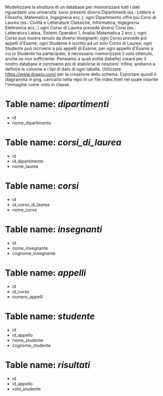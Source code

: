 

Modellizzare la struttura di un database per memorizzare tutti i dati riguardanti una università:
sono presenti diversi Dipartimenti (es.: Lettere e Filosofia, Matematica, Ingegneria ecc.);
ogni Dipartimento offre più Corsi di Laurea (es.: Civiltà e Letterature Classiche, Informatica, Ingegneria Elettronica ecc..)
ogni Corso di Laurea prevede diversi Corsi (es.: Letteratura Latina, Sistemi Operativi 1, Analisi Matematica 2 ecc.);
ogni Corso può essere tenuto da diversi Insegnanti;
ogni Corso prevede più appelli d'Esame;
ogni Studente è iscritto ad un solo Corso di Laurea;
ogni Studente può iscriversi a più appelli di Esame;
per ogni appello d'Esame a cui lo Studente ha partecipato, è necessario memorizzare il voto ottenuto, anche se non sufficiente. Pensiamo a quali entità (tabelle) creare per il nostro database e cerchiamo poi di stabilirne le relazioni. Infine, andiamo a definire le colonne e i tipi di dato di ogni tabella.
Utilizzare https://www.drawio.com/ per la creazione dello schema.
Esportare quindi il diagramma in png, caricarlo nella repo in un file index.html  nel quale inserite l'immagine come visto in classe.


# Table name: *dipartimenti*
- id
- nome_dipartimento


# Table name: *corsi_di_laurea*
- id
- id_dipartimento
- nome_laurea

# Table name: *corsi*
- id
- id_corso_di_laurea
- nome_corso

# Table name: *insegnanti*
- id
- nome_insegnante
- cognome_insegnante

# Table name: *appelli*
- id
- id_corso
- numero_appelli


# Table name: *studente*
- id
- id_appello
- nome_studente
- cognome_studente

# Table name: *risultati*
- id
- id_appello
- voto_studente

